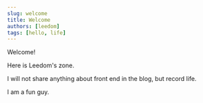 ```yaml
---
slug: welcome
title: Welcome
authors: [leedom]
tags: [hello, life]
---
```



Welcome!

Here is Leedom's zone.

I will not share anything about front end in the blog, but record life.

I am a fun guy.
